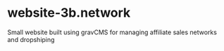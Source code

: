 # website-3b.network
Small website built using gravCMS for managing affiliate sales networks and dropshiping
